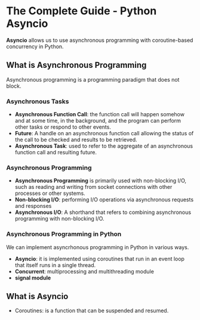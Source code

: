 # The Complete Guide - Python Asyncio

**Asyncio** allows us to use asynchronous programming with coroutine-based concurrency in Python.

## What is Asynchronous Programming

Asynchronous programming is a programming paradigm that does not block.

### Asynchronous Tasks

* **Asynchronous Function Call**: the function call will happen somehow and at some time, in the background, and the program can perform other tasks or respond to other events.
* **Future**: A handle on an asynchronous function call allowing the status of the call to be checked and results to be retrieved.
* **Asynchronous Task**: used to refer to the aggregate of an asynchronous function call and resulting future.

### Asynchronous Programming

* **Asynchronous Programming** is primarily used with non-blocking I/O, such as reading and writing from socket connections with other processes or other systems.
* **Non-blocking I/O**: performing I/O operations via asynchronous requests and responses
* **Asynchronous I/O**: A shorthand that refers to combining asynchronous programming with non-blocking I/O.

### Asynchronous Programming in Python

We can implement asyncrhonous programming in Python in various ways.

* **Asyncio**: it is implemented using coroutines that run in an event loop that itself runs in a single thread.
* **Concurrent**: multiprocessing and multithreading module
* **signal module**

## What is Asyncio

* Coroutines: is a function that can be suspended and resumed.

